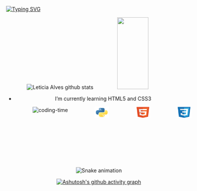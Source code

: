  

[![Typing SVG](https://readme-typing-svg.herokuapp.com/?color=696969&size=25&center=true&vCenter=true&width=1000&lines=Hello,+My+name+is+Leticia+Alves;I+am+17+years+old;I'm+from+Brazil;Be+Welcome!+:%29)](https://git.io/typing-svg)


<div align="center">  
  <img width="49%" height="195px" src="https://github-readme-stats.vercel.app/api?username=LeticiaAlvesS64&show_icons=false&count_private=true&hide_border=false&title_color=0000FF&icon_color=ff91a4&text_color=DCDCDC&bg_color=1C1C1C" alt="Leticia Alves github stats" /> 
  <img width="41%" height="195px" src="https://github-readme-stats.vercel.app/api/top-langs/?username=LeticiaAlvesS64&layout=compact&hide_border=false&title_color=0000FF&text_color=DCDCDC&bg_color=363636" />
  
-  I’m currently learning HTML5 and CSS3
 
  
<div style="display: flex; justify-content: space-between;"> <br>
  <img align="left"height="150" alt="coding-time" src="code.gif">
  <img align="center" height="30" width="40" alt="python-icon" src="https://raw.githubusercontent.com/devicons/devicon/master/icons/python/python-original.svg">
  <img align="center" height="30" width="40" alt="html-icon" src="https://raw.githubusercontent.com/devicons/devicon/master/icons/html5/html5-original.svg">
  <img align="center" height="30" width="40" alt="css3-icon" src="https://raw.githubusercontent.com/devicons/devicon/master/icons/css3/css3-original.svg">
</div>


![Snake animation](https://github.com/LuigiGF/LuigiGF/blob/output/github-contribution-grid-snake.svg)

[![Ashutosh's github activity graph](https://github-readme-activity-graph.cyclic.app/graph?username=LeticiaAlvesS64&bg_color=0d1117&color=0000CD&line=4F4F4F&point=ff9494&area=true&hide_border=true)](https://github.com/ashutosh00710/github-readme-activity-graph)
